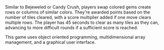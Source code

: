 Similar to Bejeweled or Candy Crush, players swap colored gems create rows or columns of similar colors. They're awarded points based on the number of tiles cleared, with a score multiplier added if one move clears multiple rows. The player has 45 seconds to clear as many tiles as they can, advancing to more difficult rounds if a sufficient score is reached.

This game uses object oriented programming, multidimensional array management, and a graphical user interface.
